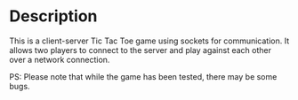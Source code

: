 # Description
This is a client-server Tic Tac Toe game using sockets for communication. 
It allows two players to connect to the server and play against each other over a network connection.

PS:
Please note that while the game has been tested, there may be some bugs.
